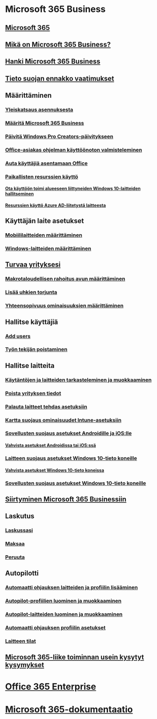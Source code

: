 # Microsoft 365 Business
## [Microsoft 365](index.md)
## [Mikä on Microsoft 365 Business?](microsoft-365-business-overview.md)
## [Hanki Microsoft 365 Business](sign-up.md)
## [Tieto suojan ennakko vaatimukset](pre-requisites-for-data-protection.md)
## Määrittäminen
### [Yleiskatsaus asennuksesta](set-up-overview.md)
### [Määritä Microsoft 365 Business](set-up.md)
### [Päivitä Windows Pro Creators-päivitykseen](upgrade-to-windows-pro-creators-update.md)
### [Office-asiakas ohjelman käyttöönoton valmisteleminen](prepare-for-office-client-deployment.md)
### [Auta käyttäjiä asentamaan Office](help-users-install-office.md)
### [Paikallisten resurssien käyttö]()
#### [Ota käyttöön toimi alueeseen liittyneiden Windows 10-laitteiden hallitseminen](manage-windows-devices.md)
#### [Resurssien käyttö Azure AD-liitetystä laitteesta](access-resources.md)
## Käyttäjän laite asetukset
### [Mobiililaitteiden määrittäminen](set-up-mobile-devices.md)
### [Windows-laitteiden määrittäminen](set-up-windows-devices.md)
## [Turvaa yrityksesi](security-features.md)
### [Makrotaloudellisen rahoitus avun määrittäminen](set-up-mfa.md)
### [Lisää uhkien torjunta](increase-threat-protection.md)
### [Yhteensopivuus ominaisuuksien määrittäminen](set-up-compliance.md)
## Hallitse käyttäjiä
### [Add users](add-users-m365b.md)
### [Työn tekijän poistaminen](/Office365/Admin/add-users/remove-former-employee?toc=/microsoft-365/business/toc.json&bc=/microsoft-365/business/breadcrumb/toc.json)
## Hallitse laitteita
### [Käytäntöjen ja laitteiden tarkasteleminen ja muokkaaminen](view-policies-and-devices.md)
### [Poista yrityksen tiedot](remove-company-data.md)
### [Palauta laitteet tehdas asetuksiin](reset-devices-to-factory-settings.md)
### [Kartta suojaus ominaisuudet Intune-asetuksiin](map-protection-features-to-intune-settings.md)
### [Sovellusten suojaus asetukset Androidille ja iOS:lle](app-protection-settings-for-android-and-ios.md)
#### [Vahvista asetukset Androidissa tai iOS:ssä](validate-settings-on-android-or-ios.md)
### [Laitteen suojaus asetukset Windows 10-tieto koneille](protection-settings-for-windows-10-pcs.md)
#### [Vahvista asetukset Windows 10-tieto koneissa](validate-settings-on-windows-10-pcs.md)
### [Sovellusten suojaus asetukset Windows 10-tieto koneille](protection-settings-for-windows-10-devices.md)
## [Siirtyminen Microsoft 365 Businessiin](migrate-to-microsoft-365-business.md)
## Laskutus
### [Laskussasi](/Office365/Admin/subscriptions-and-billing/view-your-bill-or-invoice?toc=/microsoft-365/business/toc.json&bc=/microsoft-365/business/breadcrumb/toc.json)
### [Maksaa](/Office365/Admin/subscriptions-and-billing/pay-for-your-subscription?toc=/microsoft-365/business/toc.json&bc=/microsoft-365/business/breadcrumb/toc.json)
### [Peruuta](/Office365/Admin/subscriptions-and-billing/cancel-your-subscription?toc=/microsoft-365/business/toc.json&bc=/microsoft-365/business/breadcrumb/toc.json)
## Autopilotti
### [Automaatti ohjauksen laitteiden ja profiilin lisääminen](add-autopilot-devices-and-profile.md)
### [Autopilot-profiilien luominen ja muokkaaminen](create-and-edit-autopilot-profiles.md)
### [Autopilot-laitteiden luominen ja muokkaaminen](create-and-edit-autopilot-devices.md)
### [Automaatti ohjauksen profiilin asetukset](autopilot-profile-settings.md)
### [Laitteen tilat](device-states.md)
## [Microsoft 365-liike toiminnan usein kysytyt kysymykset](support/microsoft-365-business-faqs.md)
# [Office 365 Enterprise](https://docs.microsoft.com/office365/enterprise)
# [Microsoft 365-dokumentaatio](https://docs.microsoft.com/microsoft-365)